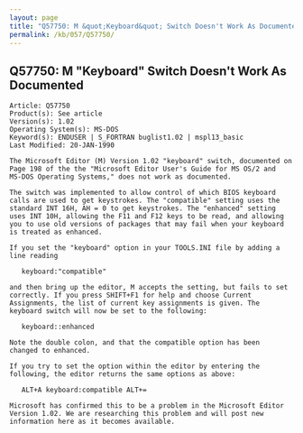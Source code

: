 ```yaml
---
layout: page
title: "Q57750: M &quot;Keyboard&quot; Switch Doesn't Work As Documented"
permalink: /kb/057/Q57750/
---
```


## Q57750: M &quot;Keyboard&quot; Switch Doesn't Work As Documented

	Article: Q57750
	Product(s): See article
	Version(s): 1.02
	Operating System(s): MS-DOS
	Keyword(s): ENDUSER | S_FORTRAN buglist1.02 | mspl13_basic
	Last Modified: 20-JAN-1990
	
	The Microsoft Editor (M) Version 1.02 "keyboard" switch, documented on
	Page 198 of the the "Microsoft Editor User's Guide for MS OS/2 and
	MS-DOS Operating Systems," does not work as documented.
	
	The switch was implemented to allow control of which BIOS keyboard
	calls are used to get keystrokes. The "compatible" setting uses the
	standard INT 16H, AH = 0 to get keystrokes. The "enhanced" setting
	uses INT 10H, allowing the F11 and F12 keys to be read, and allowing
	you to use old versions of packages that may fail when your keyboard
	is treated as enhanced.
	
	If you set the "keyboard" option in your TOOLS.INI file by adding a
	line reading
	
	   keyboard:"compatible"
	
	and then bring up the editor, M accepts the setting, but fails to set
	correctly. If you press SHIFT+F1 for help and choose Current
	Assignments, the list of current key assignments is given. The
	keyboard switch will now be set to the following:
	
	   keyboard::enhanced
	
	Note the double colon, and that the compatible option has been
	changed to enhanced.
	
	If you try to set the option within the editor by entering the
	following, the editor returns the same options as above:
	
	   ALT+A keyboard:compatible ALT+=
	
	Microsoft has confirmed this to be a problem in the Microsoft Editor
	Version 1.02. We are researching this problem and will post new
	information here as it becomes available.
